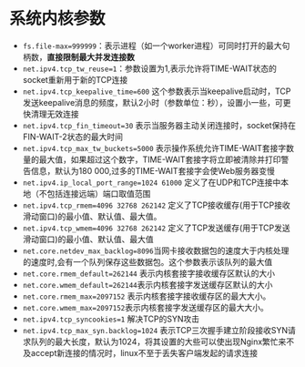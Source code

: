 # 系统内核参数

* `fs.file-max=999999`：表示进程（如一个worker进程）可同时打开的最大句柄数，**直接限制最大并发连接数**<br>
* `net.ipv4.tcp_tw_reuse=1`：参数设置为1,表示允许将TIME-WAIT状态的socket重新用于新的TCP连接
* `net.ipv4.tcp_keepalive_time=600` 这个参数表示当keepalive启动时，TCP发送keepalive消息的频度，默认2小时（参数单位：秒），设置小一些，可更快清理无效连接
* `net.ipv4.tcp_fin_timeout=30` 表示当服务器主动关闭连接时，socket保持在FIN-WAIT-2状态的最大时间
* `net.ipv4.tcp_max_tw_buckets=5000` 表示操作系统允许TIME-WAIT套接字数量的最大值，如果超过这个数字，TIME-WAIT套接字将立即被清除并打印警告信息，默认为180 000,过多的TIME-WAIT套接字会使Web服务器变慢
* `net.ipv4.ip_local_port_range=1024 61000` 定义了在UDP和TCP连接中本地（不包括连接远端）端口取值范围
* `net.ipv4.tcp_rmem=4096 32768 262142` 定义了TCP接收缓存(用于TCP接收滑动窗口)的最小值、默认值、最大值。
* `net.ipv4.tcp_wmem=4096 32768 262142` 定义了TCP发送缓存(用于TCP发送滑动窗口)的最小值、默认值、最大值
* `net.core.netdev_max_backlog=8096`当网卡接收数据包的速度大于内核处理的速度时,会有一个队列保存这些数据包。这个参数表示该队列的最大值
* `net.core.rmem_default=262144` 表示内核套接字接收缓存区默认的大小
* `net.core.wmem_default=262144`表示内核套接字发送缓存区默认的大小
* `net.core.rmem_max=2097152` 表示内核套接字接收缓存区的最大大小。
* `net.core.wmem_max=2097152`表示内核套接字发送缓存区的最大大小。
* `net.ipv4.tcp_syncookies=1` 解决TCP的SYN攻击
* `net.ipv4.tcp_max_syn.backlog=1024` 表示TCP三次握手建立阶段接收SYN请求队列的最大长度，默认为1024，将其设置的大些可以使出现Nginx繁忙来不及accept新连接的情况时，linux不至于丢失客户端发起的请求连接

